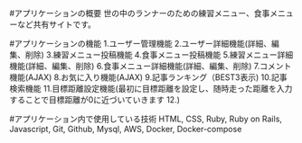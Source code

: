 #アプリケーションの概要
世の中のランナーのための練習メニュー、食事メニューなど共有サイトです。

#アプリケーションの機能
1.ユーザー管理機能
2.ユーザー詳細機能(詳細、編集、削除)
3.練習メニュー投稿機能
4.食事メニュー投稿機能
5.練習メニュー詳細機能(詳細、編集、削除)
6.食事メニュー詳細機能(詳細、編集、削除)
7.コメント機能(AJAX)
8.お気に入り機能(AJAX)
9.記事ランキング（BEST3表示)
10.記事検索機能
11.目標距離設定機能(最初に目標距離を設定し、随時走った距離を入力することで目標距離が0に近づいていきます
12.)

#アプリケーション内で使用している技術
HTML, CSS, Ruby, Ruby on Rails, Javascript, Git, Github, Mysql, AWS, Docker, Docker-compose



